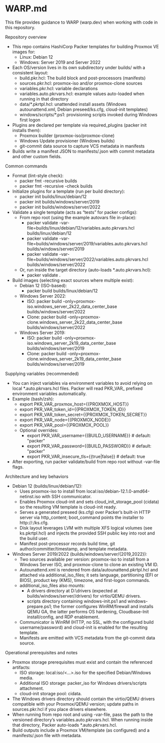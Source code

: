 # WARP.md

This file provides guidance to WARP (warp.dev) when working with code in this repository.

Repository overview
- This repo contains HashiCorp Packer templates for building Proxmox VE images for:
  - Linux: Debian 12
  - Windows: Server 2019 and Server 2022
- Each OS/version lives in its own subdirectory under builds/ with a consistent layout:
  - build.pkr.hcl: The build block and post-processors (manifests)
  - sources.pkr.hcl: proxmox-iso and/or proxmox-clone sources
  - variables.pkr.hcl: variable declarations
  - variables.auto.pkrvars.hcl: example values auto-loaded when running in that directory
  - data/*.pkrtpl.hcl: unattended install assets (Windows autounattend.xml, Debian preseed/ks.cfg, cloud-init templates)
  - windows/scripts/*.ps1: provisioning scripts invoked during Windows first logon
- Plugins are declared per template via required_plugins (packer init installs them):
  - Proxmox builder (proxmox-iso/proxmox-clone)
  - Windows Update provisioner (Windows builds)
  - git-commit data source to capture VCS metadata in manifests
- Builds write a manifest JSON to manifests/<timestamp>.json with commit metadata and other custom fields.

Common commands
- Format (lint-style check):
  - packer fmt -recursive builds
  - packer fmt -recursive -check builds
- Initialize plugins for a template (run per build directory):
  - packer init builds/linux/debian/12
  - packer init builds/windows/server/2019
  - packer init builds/windows/server/2022
- Validate a single template (acts as “tests” for packer configs):
  - From repo root (using the example autovars file in-place):
    - packer validate -var-file=builds/linux/debian/12/variables.auto.pkrvars.hcl builds/linux/debian/12
    - packer validate -var-file=builds/windows/server/2019/variables.auto.pkrvars.hcl builds/windows/server/2019
    - packer validate -var-file=builds/windows/server/2022/variables.auto.pkrvars.hcl builds/windows/server/2022
  - Or, run inside the target directory (auto-loads *.auto.pkrvars.hcl):
    - packer validate .
- Build images (selecting exact sources where multiple exist):
  - Debian 12 (ISO-based):
    - packer build builds/linux/debian/12
  - Windows Server 2022:
    - ISO:    packer build -only=proxmox-iso.windows_server_2k22_data_center_base builds/windows/server/2022
    - Clone:  packer build -only=proxmox-clone.windows_server_2k22_data_center_base builds/windows/server/2022
  - Windows Server 2019:
    - ISO:    packer build -only=proxmox-iso.windows_server_2k19_data_center_base builds/windows/server/2019
    - Clone:  packer build -only=proxmox-clone.windows_server_2k19_data_center_base builds/windows/server/2019

Supplying variables (recommended)
- You can inject variables via environment variables to avoid relying on local *.auto.pkrvars.hcl files. Packer will read PKR_VAR_ prefixed environment variables automatically.
- Example (bash/zsh):
  - export PKR_VAR_proxmox_host={{PROXMOX_HOST}}
  - export PKR_VAR_token_id={{PROXMOX_TOKEN_ID}}
  - export PKR_VAR_token_secret={{PROXMOX_TOKEN_SECRET}}
  - export PKR_VAR_node={{PROXMOX_NODE}}
  - export PKR_VAR_pool={{PROXMOX_POOL}}
  - Optional overrides:
    - export PKR_VAR_username={{BUILD_USERNAME}}   # default: "packer"
    - export PKR_VAR_password={{BUILD_PASSWORD}}   # default: "packer"
    - export PKR_VAR_insecure_tls={{true|false}}   # default: true
- After exporting, run packer validate/build from repo root without -var-file flags.

Architecture and key behaviors
- Debian 12 (builds/linux/debian/12):
  - Uses proxmox-iso to install from local:iso/debian-12.1.0-amd64-netinst.iso with SSH communicator.
  - Enables Proxmox cloud-init and sets cloud_init_storage_pool (cidata) so the resulting VM template is cloud-init ready.
  - Serves a generated preseed (ks.cfg) over Packer’s built-in HTTP server via http_content; boot_command points the installer to http://<HTTPIP>:<HTTPPort>/ks.cfg.
  - Disk layout leverages LVM with multiple XFS logical volumes (see ks.pkrtpl.hcl) and injects the provided SSH public key into root and the build user.
  - Manifest post-processor records build time, git author/committer/timestamp, and template metadata.
- Windows Server 2019/2022 (builds/windows/server/{2019,2022}):
  - Two sources available per version: proxmox-iso to install from a Windows Server ISO, and proxmox-clone to clone an existing VM ID.
  - Autounattend.xml is rendered from data/autounattend.pkrtpl.hcl and attached via additional_iso_files; it sets language, partitioning (EFI or BIOS), product key (KMS), timezone, and first-logon commands.
  - additional_iso_files also mounts:
    - A drivers directory at D:\drivers (expected at builds/windows/server/<ver>/drivers) for virtio/QEMU drivers.
    - scripts directory containing windows-init.ps1 and windows-prepare.ps1; the former configures WinRM/firewall and installs QEMU GA, the latter performs OS hardening, Cloudbase-Init install/config, and RDP enablement.
  - Communicator is WinRM (HTTP, no SSL, with the configured build username/password) and cloud-init is enabled for the resulting template.
  - Manifests are emitted with VCS metadata from the git-commit data source.

Operational prerequisites and notes
- Proxmox storage prerequisites must exist and contain the referenced artifacts:
  - ISO storage: local:iso/<...>.iso for the specified Debian/Windows media.
  - Additional ISO storage: packer_iso for Windows drivers/scripts attachment.
  - cloud-init storage pool: cidata.
- The Windows drivers directory should contain the virtio/QEMU drivers compatible with your Proxmox/QEMU version; update paths in sources.pkr.hcl if you place drivers elsewhere.
- When running from repo root and using -var-file, pass the path to the versioned directory’s variables.auto.pkrvars.hcl. When running inside that directory, Packer auto-loads *.auto.pkrvars.hcl.
- Build outputs include a Proxmox VM/template (as configured) and a manifests/<timestamp>.json file with metadata.

